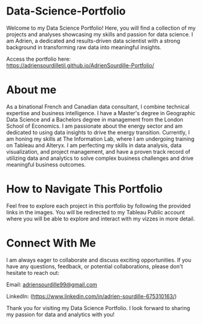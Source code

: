 # Data-Science-Portfolio
Welcome to my Data Science Portfolio! Here, you will find a collection of my projects and analyses showcasing my skills and passion for data science. I am Adrien, a dedicated and results-driven data scientist with a strong background in transforming raw data into meaningful insights.

Access the portfolio here: https://adriensourdilletil.github.io/AdrienSourdille-Portfolio/ 

# About me
As a binational French and Canadian data consultant, I combine technical expertise and business intelligence. I have a Master's degree in Geographic Data Science and a Bachelors degree in management from the London School of Economics. I am passionate about the energy sector and am dedicated to using data insights to drive the energy transition. Currently, I am honing my skills at The Information Lab, where I am undergoing training on Tableau and Alteryx. I am perfecting my skills in data analysis, data visualization, and project management, and have a proven track record of utilizing data and analytics to solve complex business challenges and drive meaningful business outcomes.

# How to Navigate This Portfolio
Feel free to explore each project in this portfolio by following the provided links in the images. You will be redirected to my Tableau Public account where you will be able to explore and interact with my vizzes in more detail.

# Connect With Me
I am always eager to collaborate and discuss exciting opportunities. If you have any questions, feedback, or potential collaborations, please don't hesitate to reach out:

Email: adriensourdille99@gmail.com

LinkedIn: (https://www.linkedin.com/in/adrien-sourdille-675310163/)


Thank you for visiting my Data Science Portfolio. I look forward to sharing my passion for data and analytics with you!
